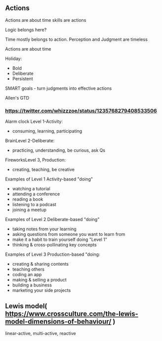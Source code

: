 
## Actions

Actions are about time
skills are actions

Logic belongs here?

Time mostly belongs to action. Perception and Judgment are timeless

Actions are about time

Holiday:

* Bold
* Deliberate
* Persistent

SMART goals - turn judgments into effective actions

Allen's GTD


### https://twitter.com/whizzzoe/status/1235768279408533506

Alarm clock Level 1-Activity:

* consuming, learning, participating

BrainLevel 2-Deliberate:

* practicing, understanding, be curious, ask Qs

FireworksLevel 3, Production:

* creating, teaching, be creative

Examples of Level 1 Activity-based "doing"

* watching a tutorial
* attending a conference
* reading a book
* listening to a podcast
* joining a meetup

Examples of Level 2 Deliberate-based "doing"

* taking notes from your learning
* asking questions from someone you want to learn from
* make it a habit to train yourself doing "Level 1"
* thinking & cross-pollinating key concepts

Examples of Level 3 Production-based "doing:

* creating & sharing contents
* teaching others
* coding an app
* making & selling a product
* building a business
* marketing your side projects


## Lewis model( https://www.crossculture.com/the-lewis-model-dimensions-of-behaviour/ )

linear-active, multi-active, reactive


